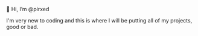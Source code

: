 👋 Hi, I’m @pirxed

I'm very new to coding and this is where I will be putting all of my projects, good or bad.
<!---
pirxed/pirxed is a ✨ special ✨ repository because its `README.md` (this file) appears on your GitHub profile.
You can click the Preview link to take a look at your changes.
--->
